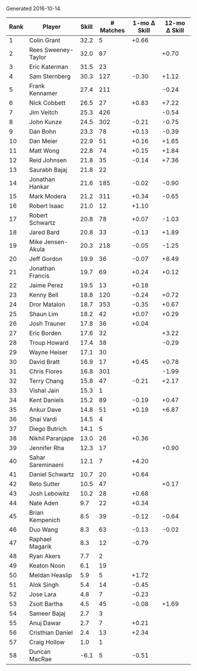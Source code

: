 Generated 2016-10-14.

| Rank | Player              | Skill | # Matches | 1-mo Δ Skill | 12-mo Δ Skill |
|------|---------------------|-------|-----------|--------------|---------------|
|    1 | Colin Grant         |  32.2 |         5 |        +0.66 |               |
|    2 | Rees Sweeney-Taylor |  32.0 |        87 |              |         +0.70 |
|    3 | Eric Katerman       |  31.5 |        23 |              |               |
|    4 | Sam Sternberg       |  30.3 |       127 |        -0.30 |         +1.12 |
|    5 | Frank Kennamer      |  27.4 |       211 |              |         -0.24 |
|    6 | Nick Cobbett        |  26.5 |        27 |        +0.83 |         +7.22 |
|    7 | Jim Veitch          |  25.3 |       426 |              |         -0.54 |
|    8 | John Kunze          |  24.5 |       302 |        -0.21 |         -0.75 |
|    9 | Dan Bohn            |  23.3 |        78 |        +0.13 |         -0.39 |
|   10 | Dan Meier           |  22.9 |        51 |        +0.16 |         +1.65 |
|   11 | Matt Wong           |  22.8 |        74 |        +0.15 |         +1.84 |
|   12 | Reid Johnsen        |  21.8 |        35 |        -0.14 |         +7.36 |
|   13 | Saurabh Bajaj       |  21.8 |        22 |              |               |
|   14 | Jonathan Hankar     |  21.6 |       185 |        -0.02 |         -0.90 |
|   15 | Mark Modera         |  21.2 |       311 |        +0.34 |         -0.65 |
|   16 | Robert Isaac        |  21.0 |        12 |        +1.10 |               |
|   17 | Robert Schwartz     |  20.8 |        78 |        +0.07 |         -1.03 |
|   18 | Jared Bard          |  20.8 |        33 |        -0.13 |         +1.89 |
|   19 | Mike Jensen-Akula   |  20.3 |       218 |        -0.05 |         -1.25 |
|   20 | Jeff Gordon         |  19.9 |        36 |        -0.07 |         +8.49 |
|   21 | Jonathan Francis    |  19.7 |        69 |        +0.24 |         +0.12 |
|   22 | Jaime Perez         |  19.5 |        13 |        +0.18 |               |
|   23 | Kenny Bell          |  18.8 |       120 |        -0.24 |         +0.72 |
|   24 | Dror Matalon        |  18.7 |       353 |        -0.35 |         +0.67 |
|   25 | Shaun Lim           |  18.2 |        42 |        +0.07 |         +0.29 |
|   26 | Josh Trauner        |  17.8 |        36 |        +0.04 |               |
|   27 | Eric Borden         |  17.6 |        32 |              |         +3.22 |
|   28 | Troup Howard        |  17.4 |        38 |              |         -0.29 |
|   29 | Wayne Heiser        |  17.1 |        30 |              |               |
|   30 | David Bratt         |  16.9 |        17 |        +0.45 |         +0.78 |
|   31 | Chris Flores        |  16.8 |       301 |              |         -1.99 |
|   32 | Terry Chang         |  15.8 |        47 |        -0.21 |         +2.17 |
|   33 | Vishal Jain         |  15.3 |         1 |              |               |
|   34 | Kent Daniels        |  15.2 |        89 |        -0.19 |         +0.47 |
|   35 | Ankur Dave          |  14.8 |        51 |        +0.19 |         +6.87 |
|   36 | Shai Vardi          |  14.5 |         4 |              |               |
|   37 | Diego Butrich       |  14.1 |         5 |              |               |
|   38 | Nikhil Paranjape    |  13.0 |        26 |        +0.36 |               |
|   39 | Jennifer Rha        |  12.3 |        17 |              |         +0.90 |
|   40 | Sahar Sareminaeni   |  12.1 |         7 |        +4.20 |               |
|   41 | Daniel Schwartz     |  10.7 |        20 |        +0.64 |               |
|   42 | Reto Sutter         |  10.5 |        47 |              |         +0.17 |
|   43 | Josh Lebowitz       |  10.2 |        28 |        +0.68 |               |
|   44 | Nate Aden           |   9.7 |        22 |        +0.34 |               |
|   45 | Brian Kempenich     |   8.5 |        39 |        -0.12 |         -0.64 |
|   46 | Duo Wang            |   8.3 |        63 |        -0.13 |         -0.02 |
|   47 | Raphael Magarik     |   8.3 |        12 |        -0.79 |               |
|   48 | Ryan Akers          |   7.7 |         2 |              |               |
|   49 | Keaton Noon         |   6.1 |        19 |              |               |
|   50 | Meldan Heaslip      |   5.9 |         5 |        +1.72 |               |
|   51 | Alok Singh          |   5.4 |        14 |        -0.45 |               |
|   52 | Jose Lara           |   4.8 |         7 |        -0.23 |               |
|   53 | Zsolt Bartha        |   4.5 |        45 |        -0.08 |         +1.69 |
|   54 | Sameer Bajaj        |   2.7 |         3 |              |               |
|   55 | Anuj Dawar          |   2.7 |         7 |        +0.21 |               |
|   56 | Cristhian Daniel    |   2.4 |        13 |        +2.34 |               |
|   57 | Craig Hollow        |   1.0 |         1 |              |               |
|   58 | Duncan MacRae       |  -6.1 |         5 |        -0.51 |               |